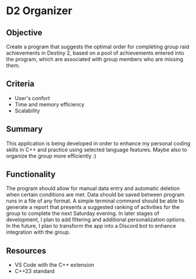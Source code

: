 # D2 Organizer

## Objective
Create a program that suggests the optimal order for completing group raid achievements in Destiny 2, based on a pool of achievements entered into the program, which are associated with group members who are missing them.

## Criteria
- User's confort
- Time and memory efficiency
- Scalability
  
## Summary
This application is being developed in order to enhance my personal coding skills in C++ and practice using selected language features. Maybe also to organize the group more efficiently :)

## Functionality
The program should allow for manual data entry and automatic deletion when certain conditions are met. Data should be saved between program runs in a file of any format. A simple terminal command should be able to generate a report that presents a suggested ranking of activities for the group to complete the next Saturday evening. In later stages of development, I plan to add filtering and additional personalization options. In the future, I plan to transform the app into a Discord bot to enhance integration with the group.
  
## Resources
- VS Code with the C++ extension
- C++23 standard
